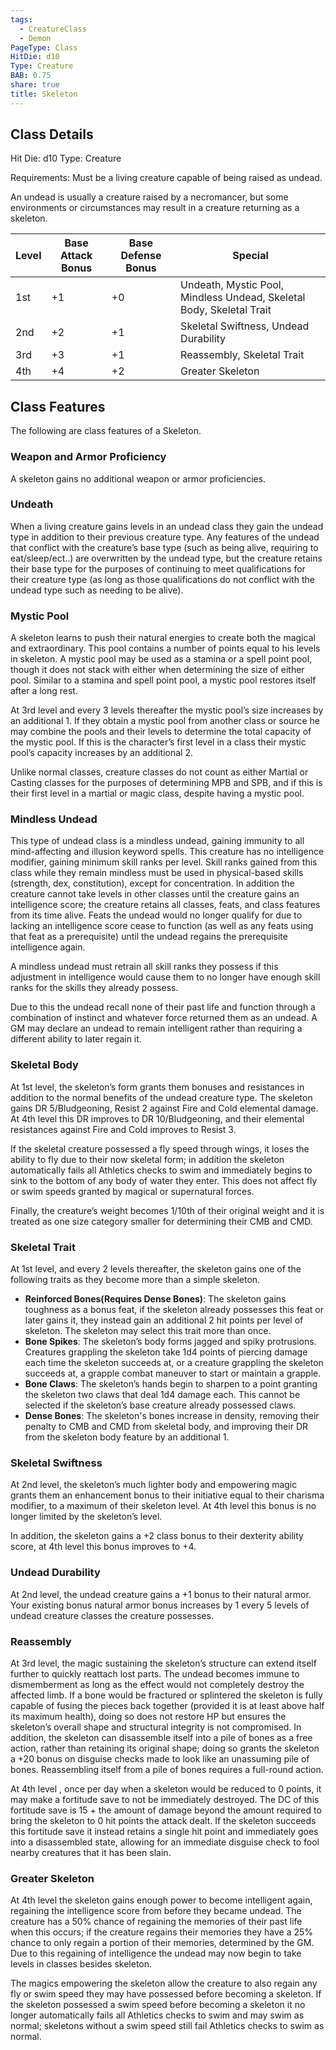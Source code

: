 ```yaml
---
tags:
  - CreatureClass
  - Demon
PageType: Class
HitDie: d10
Type: Creature
BAB: 0.75
share: true
title: Skeleton
---
```


## Class Details
Hit Die:  d10
Type: Creature

Requirements: Must be a living creature capable of being raised as undead.

An undead is usually a creature raised by a necromancer, but some environments or circumstances may result in a creature returning as a skeleton.

|Level|Base Attack Bonus|Base Defense Bonus|Special|
|---|---|---|---|
|1st|+1|+0|Undeath, Mystic Pool, Mindless Undead, Skeletal Body, Skeletal Trait|
|2nd|+2|+1|Skeletal Swiftness, Undead Durability|
|3rd|+3|+1|Reassembly, Skeletal Trait|
|4th|+4|+2|Greater Skeleton|

## Class Features

The following are class features of a Skeleton.

### Weapon and Armor Proficiency

A skeleton gains no additional weapon or armor proficiencies.

### Undeath

When a living creature gains levels in an undead class they gain the undead type in addition to their previous creature type. Any features of the undead that conflict with the creature’s base type (such as being alive, requiring to eat/sleep/ect..) are overwritten by the undead type, but the creature retains their base type for the purposes of continuing to meet qualifications for their creature type (as long as those qualifications do not conflict with the undead type such as needing to be alive).

### Mystic Pool

A skeleton learns to push their natural energies to create both the magical and extraordinary. This pool contains a number of points equal to his levels in skeleton. A mystic pool may be used as a stamina or a spell point pool, though it does not stack with either when determining the size of either pool. Similar to a stamina and spell point pool, a mystic pool restores itself after a long rest.

At 3rd level and every 3 levels thereafter the mystic pool’s size increases by an additional 1. If they obtain a mystic pool from another class or source he may combine the pools and their levels to determine the total capacity of the mystic pool. If this is the character’s first level in a class their mystic pool’s capacity increases by an additional 2.

Unlike normal classes, creature classes do not count as either Martial or Casting classes for the purposes of determining MPB and SPB, and if this is their first level in a martial or magic class, despite having a mystic pool.

### Mindless Undead

This type of undead class is a mindless undead, gaining immunity to all mind-affecting and illusion keyword spells. This creature has no intelligence modifier, gaining minimum skill ranks per level. Skill ranks gained from this class while they remain mindless must be used in physical-based skills (strength, dex, constitution), except for concentration. In addition the creature cannot take levels in other classes until the creature gains an intelligence score; the creature retains all classes, feats, and class features from its time alive. Feats the undead would no longer qualify for due to lacking an intelligence score cease to function (as well as any feats using that feat as a prerequisite) until the undead regains the prerequisite intelligence again.

A mindless undead must retrain all skill ranks they possess if this adjustment in intelligence would cause them to no longer have enough skill ranks for the skills they already possess.

Due to this the undead recall none of their past life and function through a combination of instinct and whatever force returned them as an undead. A GM may declare an undead to remain intelligent rather than requiring a different ability to later regain it.

### Skeletal Body

At 1st level, the skeleton’s form grants them bonuses and resistances in addition to the normal benefits of the undead creature type. The skeleton gains DR 5/Bludgeoning, Resist 2 against Fire and Cold elemental damage. At 4th level this DR improves to DR 10/Bludgeoning, and their elemental resistances against Fire and Cold improves to Resist 3.

If the skeletal creature possessed a fly speed through wings, it loses the ability to fly due to their now skeletal form; in addition the skeleton automatically fails all Athletics checks to swim and immediately begins to sink to the bottom of any body of water they enter. This does not affect fly or swim speeds granted by magical or supernatural forces.

Finally, the creature’s weight becomes 1/10th of their original weight and it is treated as one size category smaller for determining their CMB and CMD.

### Skeletal Trait

At 1st level, and every 2 levels thereafter, the skeleton gains one of the following traits as they become more than a simple skeleton.

- **Reinforced Bones(Requires Dense Bones)**: The skeleton gains toughness as a bonus feat, if the skeleton already possesses this feat or later gains it, they instead gain an additional 2 hit points per level of skeleton. The skeleton may select this trait more than once.
- **Bone Spikes**: The skeleton’s body forms jagged and spiky protrusions. Creatures grappling the skeleton take 1d4 points of piercing damage each time the skeleton succeeds at, or a creature grappling the skeleton succeeds at, a grapple combat maneuver to start or maintain a grapple.
- **Bone Claws**: The skeleton’s hands begin to sharpen to a point granting the skeleton two claws that deal 1d4 damage each. This cannot be selected if the skeleton’s base creature already possessed claws.
- **Dense Bones**: The skeleton's bones increase in density, removing their penalty to CMB and CMD from skeletal body, and improving their DR from the skeleton body feature by an additional 1.

### Skeletal Swiftness

At 2nd level, the skeleton’s much lighter body and empowering magic grants them an enhancement bonus to their initiative equal to their charisma modifier, to a maximum of their skeleton level. At 4th level this bonus is no longer limited by the skeleton’s level.

In addition, the skeleton gains a +2 class bonus to their dexterity ability score, at 4th level this bonus improves to +4.

### Undead Durability

At 2nd level, the undead creature gains a +1 bonus to their natural armor. Your existing bonus natural armor bonus increases by 1 every 5 levels of undead creature classes the creature possesses.

### Reassembly

At 3rd level, the magic sustaining the skeleton’s structure can extend itself further to quickly reattach lost parts. The undead becomes immune to dismemberment as long as the effect would not completely destroy the affected limb. If a bone would be fractured or splintered the skeleton is fully capable of fusing the pieces back together (provided it is at least above half its maximum health), doing so does not restore HP but ensures the skeleton’s overall shape and structural integrity is not compromised. In addition, the skeleton can disassemble itself into a pile of bones as a free action, rather than retaining its original shape; doing so grants the skeleton a +20 bonus on disguise checks made to look like an unassuming pile of bones. Reassembling itself from a pile of bones requires a full-round action.

At 4th level , once per day when a skeleton would be reduced to 0 points, it may make a fortitude save to not be immediately destroyed. The DC of this fortitude save is 15 + the amount of damage beyond the amount required to bring the skeleton to 0 hit points the attack dealt. If the skeleton succeeds this fortitude save it instead retains a single hit point and immediately goes into a disassembled state, allowing for an immediate disguise check to fool nearby creatures that it has been slain.

### Greater Skeleton

At 4th level the skeleton gains enough power to become intelligent again, regaining the intelligence score from before they became undead. The creature has a 50% chance of regaining the memories of their past life when this occurs; if the creature regains their memories they have a 25% chance to only regain a portion of their memories, determined by the GM. Due to this regaining of intelligence the undead may now begin to take levels in classes besides skeleton.

The magics empowering the skeleton allow the creature to also regain any fly or swim speed they may have possessed before becoming a skeleton. If the skeleton possessed a swim speed before becoming a skeleton it no longer automatically fails all Athletics checks to swim and may swim as normal; skeletons without a swim speed still fail Athletics checks to swim as normal.
